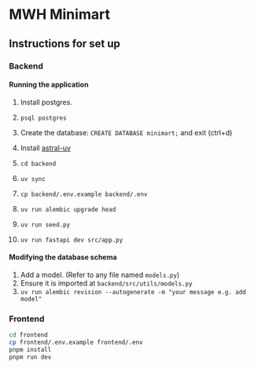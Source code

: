 # MWH Minimart

## Instructions for set up

### Backend

#### Running the application

1. Install postgres.
2. `psql postgres`
3. Create the database: `CREATE DATABASE minimart;` and exit (ctrl+d)

4. Install [astral-uv](https://github.com/astral-sh/uv)
5. `cd backend`
6. `uv sync`

7. `cp backend/.env.example backend/.env`
8. `uv run alembic upgrade head`
9. `uv run seed.py`
10. `uv run fastapi dev src/app.py`

#### Modifying the database schema

1. Add a model. (Refer to any file named `models.py`)
2. Ensure it is imported at `backend/src/utils/models.py`
3. `uv run alembic revision --autogenerate -m "your message e.g. add model"`

### Frontend

```bash
cd frontend
cp frontend/.env.example frontend/.env
pnpm install
pnpm run dev
```
